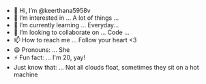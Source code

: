 - 👋 Hi, I’m @keerthana5958v       
- 👀 I’m interested in ... A lot of things ...          
- 🌱 I’m currently learning ... Everyday...             
- 💞️ I’m looking to collaborate on ... Code ...               
- 📫 How to reach me ... Follow your heart <3                  
- 😄 Pronouns: ... She       
- ⚡ Fun fact: ... I'm 20, yay!           
- Just know that: ... Not all clouds float, sometimes they sit on a hot machine    
   
<!--- 
keerthana5958v/keerthana5958v is a ✨ special ✨ repository because its `README.md` (this file) appears on your GitHub profile.
You can click the Preview link to take a look at your changes.
--->
